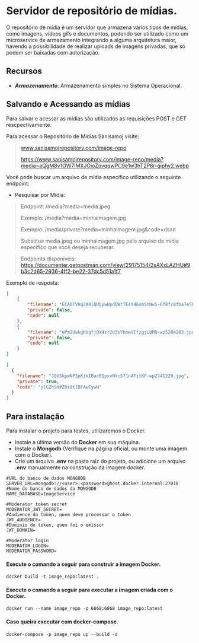 # Servidor de repositório de mídias.
O repositório de mídia é um servidor que armazena vários tipos de mídias, como imagens, vídeos gifs e documentos, podendo ser utilizado como um microservice de armazamento integrando a alguma arquitetura maior, havendo a possibilidade de
realizar uploads de imagens privadas, que só podem ser baixadas com autorização.

## Recursos
- ***Armazenamento***: Armazenamento simples no Sistema Operacional.

## Salvando e Acessando as mídias
Para salvar e acessar as mídias são utilizados as requisições POST e GET rescpectivamente.

Para acessar o Repositório de Mídias Sanisamoj visite:
> www.sanisamojrepository.com/image-repo
> 
> https://www.sanisamojrepository.com/image-repo/media?media=aQgM8v1OW7lMXJOioZovqqwPC9e1w3hT2P8r-giphy2.webp

Você pode buscar um arquivo de mídia específico utilizando o seguinte endpoint:

- Pesquisar por Mídia:
> Endpoint: /media?media=media.jpeg
> 
> Exemplo: /media?media=minhaimagem.jpg
> 
> Exemplo: /media/private?media=minhaimagem.jpg&code=dsad
> 
> Substitua media.jpeg ou minhaimagem.jpg pelo arquivo de mídia específico que você deseja recuperar.

> Endpoints disponíveis: https://documenter.getpostman.com/view/29175154/2sAXxLAZHU#9b3c2d65-2936-4ff2-be22-37dc5d51a1f7

Exemplo de resposta:
```json
[
    {
        "filename": "ECA0TVHq2A0lQUOywHpdQWtTE4Y46obShNw5-6f8fc8fba7e5b825373c21053bed9a36.jpg",
        "private": false,
        "code": null
    },
    {
        "filename": "ePm2UwkgKVgfjOX4zr2U3iYbneVIfzgjLQMQ-wp5284283.jpg",
        "private": false,
        "code": null
    }
]
```

```json
[
  {
    "filename": "JQV5kpwNP5pKikIBacBQpxvNYc571nAFitKF-wp2741229.jpg",
    "private": true,
    "code": "ylGZhSH#Zhi8t1DFAwCywH"
  }
]
```

## Para instalação
Para instalar o projeto para testes, utilizaremos o Docker.

- Instale a última versão do **Docker** em sua máquina.
- Instale o **Mongodb** (Verifique na página oficial, ou monte uma imagem com o Docker).
- Crie um arquivo **.env** na pasta raiz do projeto, ou adicione um arquivo **.env** manualmente na construção da imagem docker.

```.env
#URL do banco de dados MONGODB
SERVER_URL=mongodb://<user>:<password>@host.docker.internal:27018
#Nome do banco de dados do MONGODB
NAME_DATABASE=ImageService

#Moderator token secret
MODERATOR_JWT_SECRET=
#Audience do token, quem deve processar o token
JWT_AUDIENCE=
#Dominio do token, quem foi o emissor
JWT_DOMAIN=

#Moderator login
MODERATOR_LOGIN=
MODERATOR_PASSWORD=
```

#### Execute o comando a seguir para construir a imagem Docker.

    docker build -t image_repo:latest .

#### Execute o comando a seguir para executar a imagem criada com o Docker.

    docker run --name image_repo -p 6868:6868 image_repo:latest

#### Caso queira executar com docker-compose.

    docker-compose -p image_repo up --build -d